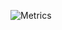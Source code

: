 ![Metrics](https://metrics.lecoq.io/bnpne?template=classic&languages=1&pagespeed=1&languages.ignored=html%2C%20css&languages.limit=8&languages.colors=github&languages.threshold=0%25&pagespeed.url=bnpne.io&pagespeed.detailed=false&pagespeed.screenshot=false&config.timezone=America%2FLos_Angeles)
